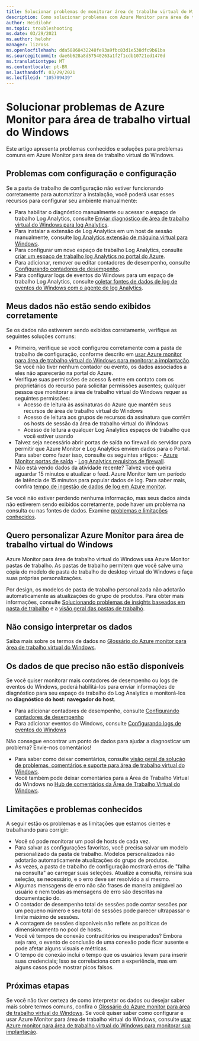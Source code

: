 ```yaml
---
title: Solucionar problemas de monitorar área de trabalho virtual do Windows-Azure
description: Como solucionar problemas com Azure Monitor para área de trabalho virtual do Windows.
author: Heidilohr
ms.topic: troubleshooting
ms.date: 03/29/2021
ms.author: helohr
manager: lizross
ms.openlocfilehash: dda58868432248fe93a9fbc83d1e538dfc9b61ba
ms.sourcegitcommit: dae6b628a8d57540263a1f2f1cdb10721ed1470d
ms.translationtype: MT
ms.contentlocale: pt-BR
ms.lasthandoff: 03/29/2021
ms.locfileid: "105709439"
---
```

# <a name="troubleshoot-azure-monitor-for-windows-virtual-desktop"></a>Solucionar problemas de Azure Monitor para área de trabalho virtual do Windows

Este artigo apresenta problemas conhecidos e soluções para problemas comuns em Azure Monitor para área de trabalho virtual do Windows.

## <a name="issues-with-configuration-and-setup"></a>Problemas com configuração e configuração

Se a pasta de trabalho de configuração não estiver funcionando corretamente para automatizar a instalação, você poderá usar esses recursos para configurar seu ambiente manualmente:

- Para habilitar o diagnóstico manualmente ou acessar o espaço de trabalho Log Analytics, consulte [Enviar diagnóstico de área de trabalho virtual do Windows para log Analytics](diagnostics-log-analytics.md).
- Para instalar a extensão de Log Analytics em um host de sessão manualmente, consulte [log Analytics extensão de máquina virtual para Windows](../virtual-machines/extensions/oms-windows.md).
- Para configurar um novo espaço de trabalho Log Analytics, consulte [criar um espaço de trabalho log Analytics no portal do Azure](../azure-monitor/logs/quick-create-workspace.md).
- Para adicionar, remover ou editar contadores de desempenho, consulte [Configurando contadores de desempenho](../azure-monitor/agents/data-sources-performance-counters.md).
- Para configurar logs de eventos do Windows para um espaço de trabalho Log Analytics, consulte [coletar fontes de dados de log de eventos do Windows com o agente de log Analytics](../azure-monitor/agents/data-sources-windows-events.md).

## <a name="my-data-isnt-displaying-properly"></a>Meus dados não estão sendo exibidos corretamente

Se os dados não estiverem sendo exibidos corretamente, verifique as seguintes soluções comuns:

- Primeiro, verifique se você configurou corretamente com a pasta de trabalho de configuração, conforme descrito em [usar Azure monitor para área de trabalho virtual do Windows para monitorar a implantação](azure-monitor.md). Se você não tiver nenhum contador ou evento, os dados associados a eles não aparecerão na portal do Azure.
- Verifique suas permissões de acesso & entre em contato com os proprietários do recurso para solicitar permissões ausentes; qualquer pessoa que monitorar a área de trabalho virtual do Windows requer as seguintes permissões:
    - Acesso de leitura às assinaturas do Azure que mantêm seus recursos de área de trabalho virtual do Windows
    - Acesso de leitura aos grupos de recursos da assinatura que contêm os hosts de sessão da área de trabalho virtual do Windows 
    - Acesso de leitura a qualquer Log Analytics espaços de trabalho que você estiver usando
- Talvez seja necessário abrir portas de saída no firewall do servidor para permitir que Azure Monitor e Log Analytics enviem dados para o Portal. Para saber como fazer isso, consulte os seguintes artigos:
      - [Azure Monitor portas de saída](../azure-monitor/app/ip-addresses.md)
      - [Log Analytics requisitos de firewall](../azure-monitor/agents/log-analytics-agent.md#firewall-requirements). 
- Não está vendo dados da atividade recente? Talvez você queira aguardar 15 minutos e atualizar o feed. Azure Monitor tem um período de latência de 15 minutos para popular dados de log. Para saber mais, confira [tempo de ingestão de dados de log em Azure monitor](../azure-monitor/logs/data-ingestion-time.md).

Se você não estiver perdendo nenhuma informação, mas seus dados ainda não estiverem sendo exibidos corretamente, pode haver um problema na consulta ou nas fontes de dados. Examine [problemas e limitações conhecidos](#known-issues-and-limitations). 

## <a name="i-want-to-customize-azure-monitor-for-windows-virtual-desktop"></a>Quero personalizar Azure Monitor para área de trabalho virtual do Windows

Azure Monitor para área de trabalho virtual do Windows usa Azure Monitor pastas de trabalho. As pastas de trabalho permitem que você salve uma cópia do modelo de pasta de trabalho de desktop virtual do Windows e faça suas próprias personalizações.

Por design, os modelos de pasta de trabalho personalizada não adotarão automaticamente as atualizações do grupo de produtos. Para obter mais informações, consulte [Solucionando problemas de insights baseados em pasta de trabalho](../azure-monitor/insights/troubleshoot-workbooks.md) e a [visão geral das pastas de trabalho](../azure-monitor/visualize/workbooks-overview.md).

## <a name="i-cant-interpret-the-data"></a>Não consigo interpretar os dados

Saiba mais sobre os termos de dados no [Glossário do Azure monitor para área de trabalho virtual do Windows](azure-monitor-glossary.md).

## <a name="the-data-i-need-isnt-available"></a>Os dados de que preciso não estão disponíveis

Se você quiser monitorar mais contadores de desempenho ou logs de eventos do Windows, poderá habilitá-los para enviar informações de diagnóstico para seu espaço de trabalho do Log Analytics e monitorá-los no **diagnóstico do host: navegador do host**. 

- Para adicionar contadores de desempenho, consulte [Configurando contadores de desempenho](../azure-monitor/agents/data-sources-performance-counters.md#configuring-performance-counters)
- Para adicionar eventos do Windows, consulte [Configurando logs de eventos do Windows](../azure-monitor/agents/data-sources-windows-events.md#configuring-windows-event-logs)

Não consegue encontrar um ponto de dados para ajudar a diagnosticar um problema? Envie-nos comentários!

- Para saber como deixar comentários, consulte [visão geral da solução de problemas, comentários e suporte para área de trabalho virtual do Windows](troubleshoot-set-up-overview.md).
- Você também pode deixar comentários para a Área de Trabalho Virtual do Windows no [Hub de comentários da Área de Trabalho Virtual do Windows](https://support.microsoft.com/help/4021566/windows-10-send-feedback-to-microsoft-with-feedback-hub-app).

## <a name="known-issues-and-limitations"></a>Limitações e problemas conhecidos

A seguir estão os problemas e as limitações que estamos cientes e trabalhando para corrigir:

- Você só pode monitorar um pool de hosts de cada vez. 
- Para salvar as configurações favoritas, você precisa salvar um modelo personalizado da pasta de trabalho. Modelos personalizados não adotarão automaticamente atualizações do grupo de produtos.
- Às vezes, a pasta de trabalho de configuração mostrará erros de "falha na consulta" ao carregar suas seleções. Atualize a consulta, reinsira sua seleção, se necessário, e o erro deve ser resolvido a si mesmo. 
- Algumas mensagens de erro não são frases de maneira amigável ao usuário e nem todas as mensagens de erro são descritas na documentação do.
- O contador de desempenho total de sessões pode contar sessões por um pequeno número e seu total de sessões pode parecer ultrapassar o limite máximo de sessões.
- A contagem de sessões disponíveis não reflete as políticas de dimensionamento no pool de hosts.   
- Você vê tempos de conexão contraditórios ou inesperados? Embora seja raro, o evento de conclusão de uma conexão pode ficar ausente e pode afetar alguns visuais e métricas.
- O tempo de conexão inclui o tempo que os usuários levam para inserir suas credenciais; Isso se correlaciona com a experiência, mas em alguns casos pode mostrar picos falsos. 
    

## <a name="next-steps"></a>Próximas etapas

Se você não tiver certeza de como interpretar os dados ou desejar saber mais sobre termos comuns, confira o [Glossário do Azure monitor para área de trabalho virtual do Windows](azure-monitor-glossary.md). Se você quiser saber como configurar e usar Azure Monitor para área de trabalho virtual do Windows, consulte [usar Azure monitor para área de trabalho virtual do Windows para monitorar sua implantação](azure-monitor.md).
